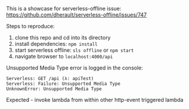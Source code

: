 This is a showcase for serverless-offline issue: https://github.com/dherault/serverless-offline/issues/747

Steps to reproduce:

1. clone this repo and cd into its directory
1. install dependencies: `npm install`
1. start serverless offline: `sls offline` or `npm start`
1. navigate browser to `localhost:4000/api`

Unsupported Media Type error is logged in the console:

    Serverless: GET /api (λ: apiTest)
    Serverless: Failure: Unsupported Media Type
    UnknownError: Unsupported Media Type

Expected - invoke lambda from within other http-event triggered lambda
